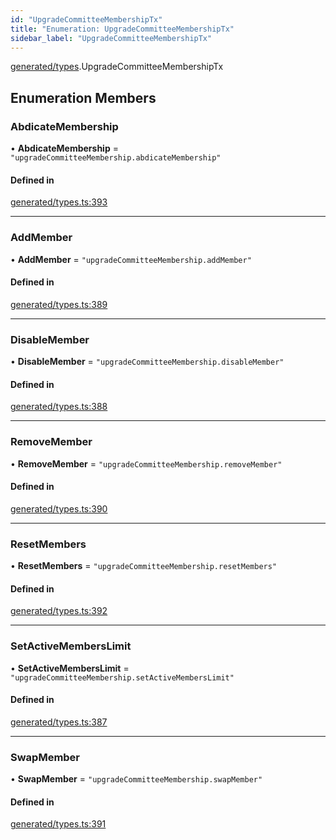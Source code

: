```yaml
---
id: "UpgradeCommitteeMembershipTx"
title: "Enumeration: UpgradeCommitteeMembershipTx"
sidebar_label: "UpgradeCommitteeMembershipTx"
---
```


[generated/types](../../../../modules/Generated/Types/Types.md).UpgradeCommitteeMembershipTx

## Enumeration Members

### AbdicateMembership

• **AbdicateMembership** = ``"upgradeCommitteeMembership.abdicateMembership"``

#### Defined in

[generated/types.ts:393](https://github.com/PolymeshAssociation/polymesh-sdk/blob/95e180d2/src/generated/types.ts#L393)

___

### AddMember

• **AddMember** = ``"upgradeCommitteeMembership.addMember"``

#### Defined in

[generated/types.ts:389](https://github.com/PolymeshAssociation/polymesh-sdk/blob/95e180d2/src/generated/types.ts#L389)

___

### DisableMember

• **DisableMember** = ``"upgradeCommitteeMembership.disableMember"``

#### Defined in

[generated/types.ts:388](https://github.com/PolymeshAssociation/polymesh-sdk/blob/95e180d2/src/generated/types.ts#L388)

___

### RemoveMember

• **RemoveMember** = ``"upgradeCommitteeMembership.removeMember"``

#### Defined in

[generated/types.ts:390](https://github.com/PolymeshAssociation/polymesh-sdk/blob/95e180d2/src/generated/types.ts#L390)

___

### ResetMembers

• **ResetMembers** = ``"upgradeCommitteeMembership.resetMembers"``

#### Defined in

[generated/types.ts:392](https://github.com/PolymeshAssociation/polymesh-sdk/blob/95e180d2/src/generated/types.ts#L392)

___

### SetActiveMembersLimit

• **SetActiveMembersLimit** = ``"upgradeCommitteeMembership.setActiveMembersLimit"``

#### Defined in

[generated/types.ts:387](https://github.com/PolymeshAssociation/polymesh-sdk/blob/95e180d2/src/generated/types.ts#L387)

___

### SwapMember

• **SwapMember** = ``"upgradeCommitteeMembership.swapMember"``

#### Defined in

[generated/types.ts:391](https://github.com/PolymeshAssociation/polymesh-sdk/blob/95e180d2/src/generated/types.ts#L391)
